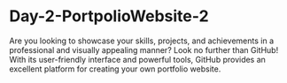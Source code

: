 # Day-2-PortpolioWebsite-2
Are you looking to showcase your skills, projects, and achievements in a professional and visually appealing manner? Look no further than GitHub! With its user-friendly interface and powerful tools, GitHub provides an excellent platform for creating your own portfolio website.
